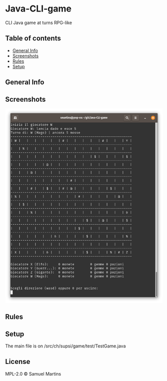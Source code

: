 # Java-CLI-game
CLI Java game at turns RPG-like


## Table of contents
* [General Info](#general-info)
* [Screenshots](#screenshots)
* [Rules](#rules)
* [Setup](#setup)


## General Info


## Screenshots
<p align="center">
  <img src="./doc/img/grid.png"/>
</p> 
 
## Rules
 
## Setup
The main file is on /src/ch/supsi/game/test/TestGame.java


License
----

MPL-2.0 © Samuel Martins

